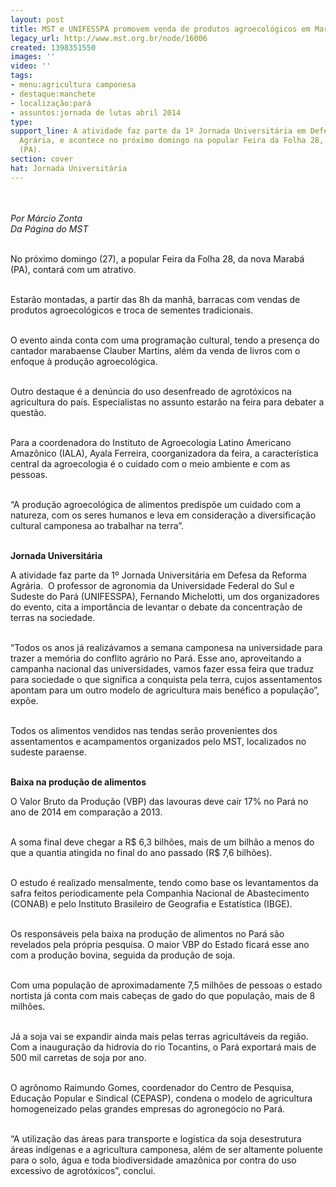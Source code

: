 ```yaml
---
layout: post
title: MST e UNIFESSPA promovem venda de produtos agroecológicos em Marabá
legacy_url: http://www.mst.org.br/node/16006
created: 1398351550
images: ''
video: ''
tags:
- menu:agricultura camponesa
- destaque:manchete
- localização:pará
- assuntos:jornada de lutas abril 2014
type: 
support_line: A atividade faz parte da 1º Jornada Universitária em Defesa da Reforma
  Agrária, e acontece no próximo domingo na popular Feira da Folha 28, da nova Marabá
  (PA).
section: cover
hat: Jornada Universitária
---
```

<p class="MsoNormal"><br><em><br>Por Márcio Zonta<br>Da Página do MST</em><br>&nbsp;</p><p class="MsoNormal">No próximo domingo (27), a popular Feira da Folha 28, da nova Marabá (PA), contará com um atrativo.</p><p class="MsoNormal"><br>Estarão montadas, a partir das 8h da manhã, barracas com vendas de produtos agroecológicos e troca de sementes tradicionais.</p><p class="MsoNormal"><br>O evento ainda conta com uma programação cultural, tendo a presença do cantador marabaense Clauber Martins, além da venda de livros com o enfoque à produção agroecológica.</p><p class="MsoNormal"><br>Outro destaque é a denúncia do uso desenfreado de agrotóxicos na agricultura do país. Especialistas no assunto estarão na feira para debater a questão.</p><p class="MsoNormal"><br>Para a coordenadora do Instituto de Agroecologia Latino Americano Amazônico (IALA), Ayala Ferreira, coorganizadora da feira, a característica central da agroecologia é o cuidado com o meio ambiente e com as pessoas.</p><p class="MsoNormal"><br>“A produção agroecológica de alimentos predispõe um cuidado com a natureza, com os seres humanos e leva em consideração a diversificação cultural camponesa ao trabalhar na terra”.</p><p class="MsoNormal"><br><strong>Jornada Universitária</strong></p><p class="MsoNormal">A atividade faz parte da 1º Jornada Universitária em Defesa da Reforma Agrária.&nbsp; O professor de agronomia da Universidade Federal do Sul e Sudeste do Pará (UNIFESSPA), Fernando Michelotti, um dos organizadores do evento, cita a importância de levantar o debate da concentração de terras na sociedade.</p><p class="MsoNormal"><br>“Todos os anos já realizávamos a semana camponesa na universidade para trazer a memória do conflito agrário no Pará. Esse ano, aproveitando a campanha nacional das universidades, vamos fazer essa feira que traduz para sociedade o que significa a conquista pela terra, cujos assentamentos apontam para um outro modelo de agricultura mais benéfico a população”, expõe.</p><p class="MsoNormal"><br>Todos os alimentos vendidos nas tendas serão provenientes dos assentamentos e acampamentos organizados pelo MST, localizados no sudeste paraense.</p><p class="MsoNormal"><br><strong>Baixa na produção de alimentos</strong></p><p class="MsoNormal">O Valor Bruto da Produção (VBP) das lavouras deve cair 17% no Pará no ano de 2014 em comparação a 2013.</p><p class="MsoNormal"><br>A soma final deve chegar a R$ 6,3 bilhões, mais de um bilhão a menos do que a quantia atingida no final do ano passado (R$ 7,6 bilhões).</p><p class="MsoNormal"><br>O estudo é realizado mensalmente, tendo como base os levantamentos da safra feitos periodicamente pela Companhia Nacional de Abastecimento (CONAB) e pelo Instituto Brasileiro de Geografia e Estatística (IBGE).</p><p class="MsoNormal"><br>Os responsáveis pela baixa na produção de alimentos no Pará são revelados pela própria pesquisa. O maior VBP do Estado ficará esse ano com a produção bovina, seguida da produção de soja.</p><p class="MsoNormal"><br>Com uma população de aproximadamente 7,5 milhões de pessoas o estado nortista já conta com mais cabeças de gado do que população, mais de 8 milhões.</p><p class="MsoNormal"><br>Já a soja vai se expandir ainda mais pelas terras agricultáveis da região. Com a inauguração da hidrovia do rio Tocantins, o Pará exportará mais de 500 mil carretas de soja por ano.</p><p class="MsoNormal"><br>O agrônomo Raimundo Gomes, coordenador do Centro de Pesquisa, Educação Popular e Sindical (CEPASP), condena o modelo de agricultura homogeneizado pelas grandes empresas do agronegócio no Pará.</p><p class="MsoNormal"><br>“A utilização das áreas para transporte e logística da soja desestrutura áreas indígenas e a agricultura camponesa, além de ser altamente poluente para o solo, água e toda biodiversidade amazônica por contra do uso excessivo de agrotóxicos”, conclui.</p><p class="MsoNormal">&nbsp;</p><p class="MsoNormal">&nbsp;</p>
